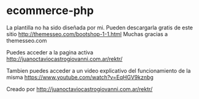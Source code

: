 # ecommerce-php

La plantilla no ha sido diseñada por mi. Pueden descargarla gratis de este sitio http://themesseo.com/bootshop-1-1.html
Muchas gracias a themesseo.com

Puedes acceder a la pagina activa http://juanoctaviocastrogiovanni.com.ar/rektr/

Tambien puedes acceder a un video explicativo del funcionamiento de la misma https://www.youtube.com/watch?v=EqHGV9kznbg

Creado por http://juanoctaviocastrogiovanni.com.ar/rektr/
